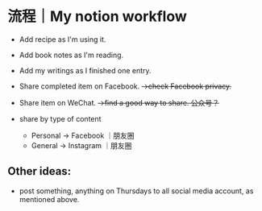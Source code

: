 # 流程｜My notion workflow

- Add recipe as I'm using it.
- Add book notes as I'm reading.
- Add my writings as I finished one entry.

- Share completed item on Facebook. ~~→check Facebook privacy.~~
- Share item on WeChat. ~~→find a good way to share. 公众号？~~

- share by type of content
    - Personal → Facebook ｜朋友圈
    - General → Instagram ｜朋友圈

## Other ideas:

- post something, anything on Thursdays to all social media account, as mentioned above.